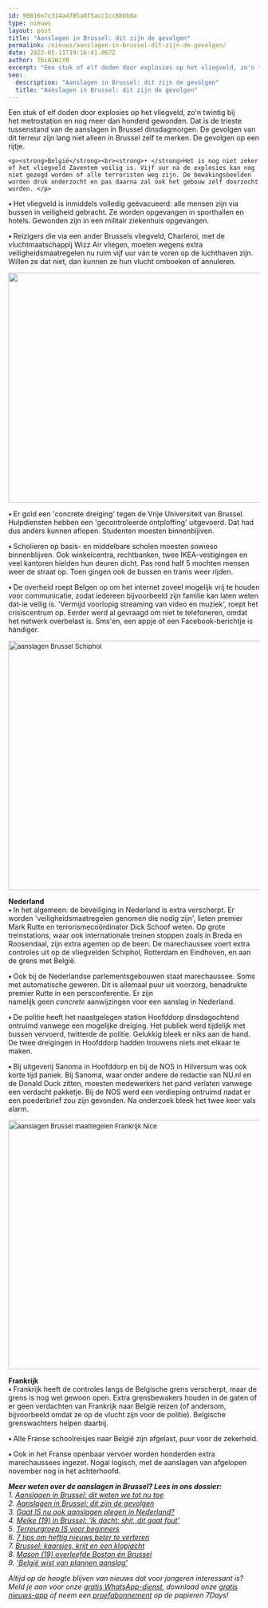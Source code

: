 ```yaml
---
id: 90816e7c314a4785a0f5acc1cc8bbb8a
type: nieuws
layout: post
title: "Aanslagen in Brussel: dit zijn de gevolgen"
permalink: /nieuws/aanslagen-in-brussel-dit-zijn-de-gevolgen/
date: 2022-05-11T19:16:41.067Z
author: 7biA1WiYB
excerpt: "Een stuk of elf doden door explosies op het vliegveld, zo'n twintig bij het metrostation en nog meer dan honderd gewonden. Dat is de trieste tussenstand van de aanslagen in Brussel dinsdagmorgen. De gevolgen van dit terreur zijn lang niet alleen in Brussel zelf te merken. De gevolgen op een rijtje.  "
seo:
  description: "Aanslagen in Brussel: dit zijn de gevolgen"
  title: "Aanslagen in Brussel: dit zijn de gevolgen"
---
```

Een stuk of elf doden door explosies op het vliegveld, zo'n twintig bij het metrostation en nog meer dan honderd gewonden. Dat is de trieste tussenstand van de aanslagen in Brussel dinsdagmorgen. De gevolgen van dit terreur zijn lang niet alleen in Brussel zelf te merken. De gevolgen op een rijtje.  

    <p><strong>België</strong><br><strong>• </strong>Het is nog niet zeker of het vliegveld Zaventem veilig is. Vijf uur na de explosies kan nog niet gezegd worden of alle terroristen weg zijn. De bewakingsbeelden worden druk onderzocht en pas daarna zal ook het gebouw zelf doorzocht worden. </p>
<p><strong>• </strong>Het vliegveld is inmiddels volledig geëvacueerd: alle mensen zijn via bussen in veiligheid gebracht. Ze worden opgevangen in sporthallen en hotels. Gewonden zijn in een militair ziekenhuis opgevangen. </p>
<p><strong>• </strong>Reizigers die via een ander Brussels vliegveld, Charleroi, met de vluchtmaatschappij Wizz Air vliegen, moeten wegens extra veiligheidsmaatregelen nu ruim vijf uur van te voren op de luchthaven zijn. Willen ze dat niet, dan kunnen ze hun vlucht omboeken of annuleren.</p>
<p><div class="media media-element-container media-default"><div id="file-17097" class="file file-image file-image-jpeg">

        
  
  <div class="content">
    <img title="Beeld: AFP" height="816" width="1504" style="height: 461px; width: 850px;" class="media-element file-default" src="https://original.sevendays.nl/sites/default/files/ANP-43065700.jpg" alt="">  </div>

  
</div>
</div>
<p><strong>• </strong>Er gold een 'concrete dreiging' tegen de Vrije Universiteit van Brussel. Hulpdiensten hebben een 'gecontroleerde ontploffing' uitgevoerd. Dat had dus anders kunnen aflopen. Studenten moesten binnenbljiven. </p>
<p><strong>• </strong>Scholieren op basis- en middelbare scholen moesten sowieso binnenblijven. Ook winkelcentra, rechtbanken, twee IKEA-vestigingen en veel kantoren hielden hun deuren dicht. Pas rond half 5 mochten mensen weer de straat op. Toen gingen ook de bussen en trams weer rijden.</p>
<p><strong>• </strong>De overheid roept Belgen op om het internet zoveel mogelijk vrij te houden voor communicatie, zodat iedereen bijvoorbeeld zijn familie kan laten weten dat-ie veilig is. 'Vermijd voorlopig streaming van video en muziek', roept het crisiscentrum op. Eerder werd al gevraagd om niet te telefoneren, omdat het netwerk overbelast is. Sms'en, een appje of een Facebook-berichtje is handiger.​</p>
<p><div class="media media-element-container media-default"><div id="file-17093" class="file file-image file-image-png">

        
  
  <div class="content">
    <img alt="aanslagen Brussel Schiphol" title="Foto: ANP" height="500" width="850" style="line-height: 13.95pt; font-size: 13.008px;" class="media-element file-default" src="https://original.sevendays.nl/sites/default/files/ANP-43063998.png">  </div>

  
</div>
</div>
<p><strong>Nederland</strong><br><strong>• ​</strong>In het algemeen: de beveiliging in Nederland is extra verscherpt. Er worden 'veiligheidsmaatregelen genomen die nodig zijn', lieten premier Mark Rutte en terrorismecoördinator Dick Schoof weten. Op grote treinstations, waar ook internationale treinen stoppen zoals in Breda en Roosendaal, zijn extra agenten op de been. De marechaussee voert extra controles uit op de vliegvelden Schiphol, Rotterdam en Eindhoven, en aan de grens met België.</p>
<p><strong>• </strong>Ook bij de Nederlandse parlementsgebouwen staat marechaussee. Soms met automatische geweren. Dit is allemaal puur uit voorzorg, benadrukte premier Rutte in een persconferentie. Er zijn namelijk geen <em>concrete</em> aanwijzingen voor een aanslag in Nederland. </p>
<p><strong>• </strong>De politie heeft het naastgelegen station Hoofddorp dinsdagochtend ontruimd vanwege een mogelijke dreiging. Het publiek werd tijdelijk met bussen vervoerd, twitterde de politie. Gelukkig bleek er niks aan de hand. De twee dreigingen in Hoofddorp hadden trouwens niets met elkaar te maken.</p>
<p><strong>• </strong>Bij uitgeverij Sanoma in Hoofddorp en bij de NOS in Hilversum was ook korte tijd paniek. Bij Sanoma, waar onder andere de redactie van NU.nl en de Donald Duck zitten, moesten medewerkers het pand verlaten vanwege een verdacht pakketje. Bij de NOS werd een verdieping ontruimd nadat er een poederbrief zou zijn gevonden. Na onderzoek bleek het twee keer vals alarm.</p>
<p><div class="media media-element-container media-default"><div id="file-17094" class="file file-image file-image-jpeg">

        
  
  <div class="content">
    <img alt="aanslagen Brussel maatregelen Frankrijk Nice" title="Foto: AFP" height="500" width="850" style="font-size: 13.008px; line-height: 1.538em;" class="media-element file-default" src="https://original.sevendays.nl/sites/default/files/ANP-43068420.jpg">  </div>

  
</div>
</div>
<p><strong>​Frankrijk</strong><br><strong>• </strong>Frankrijk heeft de controles langs de Belgische grens verscherpt, maar de grens is nog wel gewoon open. Extra grensbewakers houden in de gaten of er geen verdachten van Frankrijk naar België reizen (of andersom, bijvoorbeeld omdat ze op de vlucht zijn voor de politie). Belgische grenswachters helpen daarbij. </p>
<p><strong>• </strong>Alle Franse schoolreisjes naar België zijn afgelast, puur voor de zekerheid.</p>
<p><strong>• </strong>Ook in het Franse openbaar vervoer worden honderden extra marechaussees ingezet. Nogal logisch, met de aanslagen van afgelopen november nog in het achterhoofd.</p>
<p><em><strong>Meer weten over de aanslagen in Brussel? Lees in ons dossier:</strong><br>1. <a href="https://original.sevendays.nl/nieuws/aanslagen-brussel-dit-weten-we-tot-nu-toe">Aanslagen in Brussel: dit weten we tot nu toe</a><br>2. <a href="https://original.sevendays.nl/nieuws/aanslagen-brussel-dit-zijn-de-gevolgen">Aanslagen in Brussel: dit zijn de gevolgen</a><br>3. <a href="https://original.sevendays.nl/nieuws/gaat-ook-aanslagen-plegen-nederland">Gaat IS nu ook aanslagen plegen in Nederland?</a><br>4. <a href="https://original.sevendays.nl/nieuws/meike-19-brussel-ik-dacht-shit-dit-gaat-fout">Meike (19) in Brussel: 'Ik dacht: shit, dit gaat fout'</a><br>5. <a href="https://original.sevendays.nl/nieuws/terreurgroep-voor-beginners">Terreurgroep IS voor beginners</a></em><br><em>6. <a href="https://original.sevendays.nl/nieuws/7-tips-om-heftig-nieuws-beter-te-verteren">7 tips om heftig nieuws beter te verteren</a><br>7. <a href="https://original.sevendays.nl/nieuws/brussel-kaarsjes-krijt-en-een-klopjacht">Brussel: kaarsjes, krijt en een klopjacht</a><br>8. <a href="https://original.sevendays.nl/nieuws/mason-19-overleefde-boston-%C3%A9n-brussel">Mason (19) overleefde Boston én Brussel</a><br>9. <a href="https://original.sevendays.nl/nieuws/belgi%C3%AB-wist-van-plannen-aanslag">'België wist van plannen aanslag'</a></em></p>
<p><em>Altijd op de hoogte blijven van nieuws dat voor jongeren interessant is? Meld je aan voor onze <a href="https://original.sevendays.nl/whatsapp">gratis WhatsApp-dienst</a>, download onze <a href="https://original.sevendays.nl/app">gratis nieuws-app</a> of neem een <a href="https://original.sevendays.nl/abonnement">proefabonnement</a> op de papieren 7Days!</em></p>  
